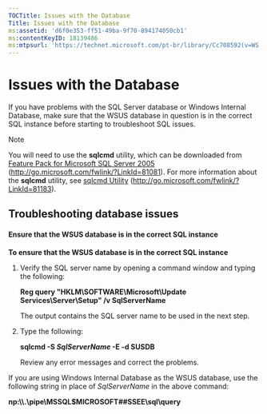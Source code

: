 ```yaml
---
TOCTitle: Issues with the Database
Title: Issues with the Database
ms:assetid: 'd6f0e353-ff51-49ba-9f70-894174050cb1'
ms:contentKeyID: 18139486
ms:mtpsurl: 'https://technet.microsoft.com/pt-br/library/Cc708592(v=WS.10)'
---
```


Issues with the Database
========================

If you have problems with the SQL Server database or Windows Internal Database, make sure that the WSUS database in question is in the correct SQL instance before starting to troubleshoot SQL issues.

> [!NOTE]  
> You will need to use the **sqlcmd** utility, which can be downloaded from [Feature Pack for Microsoft SQL Server 2005](http://go.microsoft.com/fwlink/?linkid=81081) (http://go.microsoft.com/fwlink/?LinkId=81081). For more information about the **sqlcmd** utility, see [sqlcmd Utility](http://go.microsoft.com/fwlink/?linkid=81183) (http://go.microsoft.com/fwlink/?LinkId=81183). 

Troubleshooting database issues
-------------------------------

#### Ensure that the WSUS database is in the correct SQL instance

**To ensure that the WSUS database is in the correct SQL instance**
1.  Verify the SQL server name by opening a command window and typing the following:

    **Reg query "HKLM\\SOFTWARE\\Microsoft\\Update Services\\Server\\Setup" /v SqlServerName**

    The output contains the SQL server name to be used in the next step.

2.  Type the following:

    **sqlcmd -S *SqlServerName* -E -d SUSDB**

    Review any error messages and correct the problems.

If you are using Windows Internal Database as the WSUS database, use the following string in place of *SqlServerName* in the above command:

**np:\\\\.\\pipe\\MSSQL$MICROSOFT\#\#SSEE\\sql\\query**
